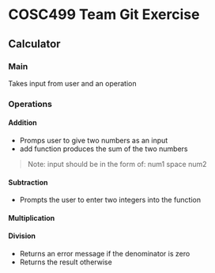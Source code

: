 
# COSC499 Team Git Exercise

## Calculator

### Main
Takes input from user and an operation

### Operations

#### Addition
* Promps user to give two numbers as an input
* add function produces the sum of the two numbers
> Note: input should be in the form of: num1 space num2

#### Subtraction
<ul>
    <li>Prompts the user to enter two integers into the function</li>
</ul>

#### Multiplication

#### Division
* Returns an error message if the denominator is zero
* Returns the result otherwise
